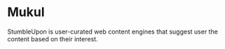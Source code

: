 # Mukul
StumbleUpon is user-curated web content engines that suggest user the content based on their interest.
